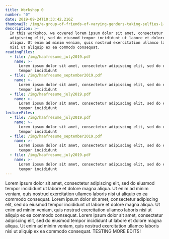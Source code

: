 ```yaml
---
title: Workshop 0
number: "0"
date: 2019-09-24T10:33:42.216Z
thumbnail: /img/a-group-of-friends-of-varying-genders-taking-selfies-1-.jpg
description: >-
  In this workshop, we covered lorem ipsum dolor sit amet, consectetur
  adipiscing elit, sed do eiusmod tempor incididunt ut labore et dolore magna
  aliqua. Ut enim ad minim veniam, quis nostrud exercitation ullamco laboris
  nisi ut aliquip ex ea commodo consequat.
readingFiles:
  - file: /img/haafresume_july2019.pdf
    name: >-
      Lorem ipsum dolor sit amet, consectetur adipiscing elit, sed do eiusmod
      tempor incididunt
  - file: /img/haafresume_september2019.pdf
    name: >-
      Lorem ipsum dolor sit amet, consectetur adipiscing elit, sed do eiusmod
      tempor incididunt
  - file: /img/haafresume_july2019.pdf
    name: >-
      Lorem ipsum dolor sit amet, consectetur adipiscing elit, sed do eiusmod
      tempor incididunt
lectureFiles:
  - file: /img/haafresume_july2019.pdf
    name: >-
      Lorem ipsum dolor sit amet, consectetur adipiscing elit, sed do eiusmod
      tempor incididunt
  - file: /img/haafresume_september2019.pdf
    name: >-
      Lorem ipsum dolor sit amet, consectetur adipiscing elit, sed do eiusmod
      tempor incididunt
  - file: /img/haafresume_july2019.pdf
    name: >-
      Lorem ipsum dolor sit amet, consectetur adipiscing elit, sed do eiusmod
      tempor incididunt
---
```

Lorem ipsum dolor sit amet, consectetur adipiscing elit, sed do eiusmod tempor incididunt ut labore et dolore magna aliqua. Ut enim ad minim veniam, quis nostrud exercitation ullamco laboris nisi ut aliquip ex ea commodo consequat. Lorem ipsum dolor sit amet, consectetur adipiscing elit, sed do eiusmod tempor incididunt ut labore et dolore magna aliqua. Ut enim ad minim veniam, quis nostrud exercitation ullamco laboris nisi ut aliquip ex ea commodo consequat. Lorem ipsum dolor sit amet, consectetur adipiscing elit, sed do eiusmod tempor incididunt ut labore et dolore magna aliqua. Ut enim ad minim veniam, quis nostrud exercitation ullamco laboris nisi ut aliquip ex ea commodo consequat. TESTING MORE EDITS!
